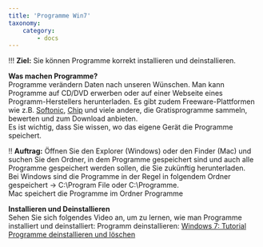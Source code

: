 ```yaml
---
title: 'Programme Win7'
taxonomy:
    category:
        - docs
---
```


!!! **Ziel:** Sie können Programme korrekt installieren und deinstallieren.

**Was machen Programme?**<br>
Programme verändern Daten nach unseren Wünschen. Man kann Programme auf CD/DVD erwerben oder auf einer Webseite eines Programm-Herstellers herunterladen. Es gibt zudem Freeware-Plattformen wie z.B. [Softonic](http://www.softonic.de), [Chip](http://www.chip.de) und viele andere, die Gratisprogramme sammeln, bewerten und zum Download anbieten. <br> Es ist wichtig, dass Sie wissen, wo das eigene Gerät die Programme speichert.

!! **Auftrag:** Öffnen Sie den Explorer (Windows) oder den Finder (Mac) und suchen Sie den Ordner, in dem Programme gespeichert sind und auch alle Programme gespeichert werden sollen, die Sie zukünftig herunterladen. <br>
Bei Windows sind die Programme in der Regel in folgendem Ordner gespeichert -> C:\Program File oder C:\Programme. <br>
Mac speichert die Programme im Ordner Programme<br>

**Installieren und Deinstallieren**<br>
Sehen Sie sich folgendes Video an, um zu lernen, wie man Programme installiert und deinstalliert:
Programm deinstallieren: [Windows 7: Tutorial Programme deinstallieren und löschen](http://www.youtube.com/watch?v=dg8b5A_jHdM)<br>

